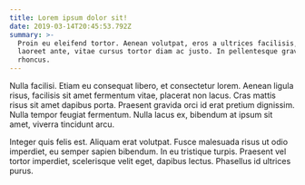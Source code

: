```yaml
---
title: Lorem ipsum dolor sit!
date: 2019-03-14T20:45:53.792Z
summary: >-
  Proin eu eleifend tortor. Aenean volutpat, eros a ultrices facilisis, sem quam
  laoreet ante, vitae cursus tortor diam ac justo. In pellentesque gravida
  rhoncus.
---
```


Nulla facilisi. Etiam eu consequat libero, et consectetur lorem. Aenean ligula risus, facilisis sit amet fermentum vitae, placerat non lacus. Cras mattis risus sit amet dapibus porta. Praesent gravida orci id erat pretium dignissim. Nulla tempor feugiat fermentum. Nulla lacus ex, bibendum at ipsum sit amet, viverra tincidunt arcu.

Integer quis felis est. Aliquam erat volutpat. Fusce malesuada risus ut odio imperdiet, eu semper sapien bibendum. In eu tristique turpis. Praesent vel tortor imperdiet, scelerisque velit eget, dapibus lectus. Phasellus id ultrices purus.
